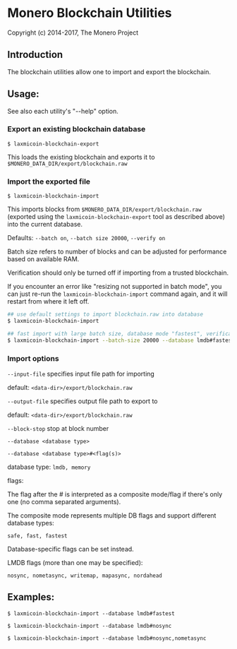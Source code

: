 # Monero Blockchain Utilities

Copyright (c) 2014-2017, The Monero Project

## Introduction

The blockchain utilities allow one to import and export the blockchain.

## Usage:

See also each utility's "--help" option.

### Export an existing blockchain database

`$ laxmicoin-blockchain-export`

This loads the existing blockchain and exports it to `$MONERO_DATA_DIR/export/blockchain.raw`

### Import the exported file

`$ laxmicoin-blockchain-import`

This imports blocks from `$MONERO_DATA_DIR/export/blockchain.raw` (exported using the
`laxmicoin-blockchain-export` tool as described above) into the current database.

Defaults: `--batch on`, `--batch size 20000`, `--verify on`

Batch size refers to number of blocks and can be adjusted for performance based on available RAM.

Verification should only be turned off if importing from a trusted blockchain.

If you encounter an error like "resizing not supported in batch mode", you can just re-run
the `laxmicoin-blockchain-import` command again, and it will restart from where it left off.

```bash
## use default settings to import blockchain.raw into database
$ laxmicoin-blockchain-import

## fast import with large batch size, database mode "fastest", verification off
$ laxmicoin-blockchain-import --batch-size 20000 --database lmdb#fastest --verify off

```

### Import options

`--input-file`
specifies input file path for importing

default: `<data-dir>/export/blockchain.raw`

`--output-file`
specifies output file path to export to

default: `<data-dir>/export/blockchain.raw`

`--block-stop`
stop at block number

`--database <database type>`

`--database <database type>#<flag(s)>`

database type: `lmdb, memory`

flags:

The flag after the # is interpreted as a composite mode/flag if there's only
one (no comma separated arguments).

The composite mode represents multiple DB flags and support different database types:

`safe, fast, fastest`

Database-specific flags can be set instead.

LMDB flags (more than one may be specified):

`nosync, nometasync, writemap, mapasync, nordahead`

## Examples:

```
$ laxmicoin-blockchain-import --database lmdb#fastest

$ laxmicoin-blockchain-import --database lmdb#nosync

$ laxmicoin-blockchain-import --database lmdb#nosync,nometasync
```
